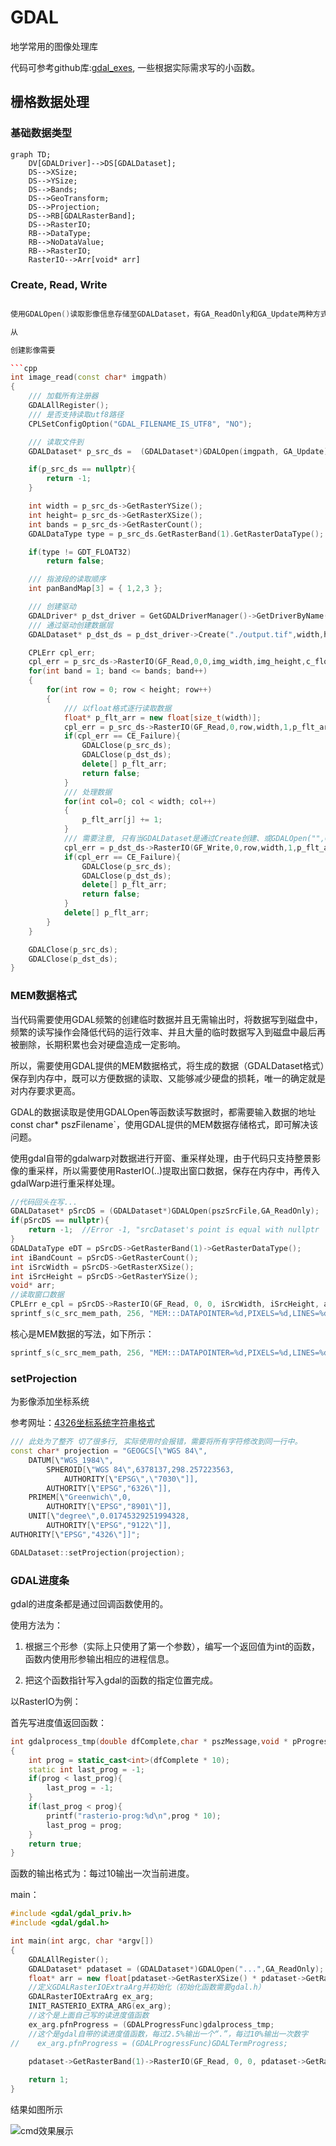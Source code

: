 # GDAL

地学常用的图像处理库

代码可参考github库:[gdal_exes](https://github.com/li-tann/execs_dependent_on_gdal), 一些根据实际需求写的小函数。

## 栅格数据处理

### 基础数据类型

```mermaid
graph TD;
    DV[GDALDriver]-->DS[GDALDataset];
    DS-->XSize;
    DS-->YSize;
    DS-->Bands;
    DS-->GeoTransform;
    DS-->Projection;
    DS-->RB[GDALRasterBand];
    DS-->RasterIO;
    RB-->DataType;
    RB-->NoDataValue;
    RB-->RasterIO;
    RasterIO-->Arr[void* arr]
```

### Create, Read, Write

```cpp

使用GDALOpen()读取影像信息存储至GDALDataset，有GA_ReadOnly和GA_Update两种方式，顾名思义。

从

创建影像需要

```cpp
int image_read(const char* imgpath)
{
    /// 加载所有注册器
    GDALAllRegister();
    /// 是否支持读取utf8路径
    CPLSetConfigOption("GDAL_FILENAME_IS_UTF8", "NO");

    /// 读取文件到
    GDALDataset* p_src_ds =  (GDALDataset*)GDALOpen(imgpath, GA_Update);

    if(p_src_ds == nullptr){
        return -1;
    }

    int width = p_src_ds->GetRasterYSize();
    int height= p_src_ds->GetRasterXSize();
    int bands = p_src_ds->GetRasterCount();
    GDALDataType type = p_src_ds.GetRasterBand(1).GetRasterDataType();

    if(type != GDT_FLOAT32)
        return false;

    /// 指波段的读取顺序
    int panBandMap[3] = { 1,2,3 };

    /// 创建驱动
    GDALDriver* p_dst_driver = GetGDALDriverManager()->GetDriverByName("GTiff");
    /// 通过驱动创建数据层
    GDALDataset* p_dst_ds = p_dst_driver->Create("./output.tif",width,height,bands,GDT_Float32,nullptr);

    CPLErr cpl_err;
    cpl_err = p_src_ds->RasterIO(GF_Read,0,0,img_width,img_height,c_float_arr,img_width,img_height,GDT_CFloat32,1,panBandMap,0,0,0);
    for(int band = 1; band <= bands; band++)
    {
        for(int row = 0; row < height; row++)
        {
            /// 以float格式逐行读取数据
            float* p_flt_arr = new float[size_t(width)];
            cpl_err = p_src_ds->RasterIO(GF_Read,0,row,width,1,p_flt_arr,width,1,GDT_Float32,band,panBandMap,0,0,0);
            if(cpl_err == CE_Failure){
                GDALClose(p_src_ds);
                GDALClose(p_dst_ds);
                delete[] p_flt_arr;
                return false;
            }
            /// 处理数据
            for(int col=0; col < width; col++)
            {
                p_flt_arr[j] += 1;
            }
            /// 需要注意, 只有当GDALDataset是通过Create创建、或GDALOpen("",GA_Update)时，才可以执行写入操作
            cpl_err = p_dst_ds->RasterIO(GF_Write,0,row,width,1,p_flt_arr,width,1,GDT_Float32,band,panBandMap,0,0,0);
            if(cpl_err == CE_Failure){
                GDALClose(p_src_ds);
                GDALClose(p_dst_ds);
                delete[] p_flt_arr;
                return false;
            }
            delete[] p_flt_arr;
        }
    }

    GDALClose(p_src_ds);
    GDALClose(p_dst_ds);
}
```

### MEM数据格式

当代码需要使用GDAL频繁的创建临时数据并且无需输出时，将数据写到磁盘中，频繁的读写操作会降低代码的运行效率、并且大量的临时数据写入到磁盘中最后再被删除，长期积累也会对硬盘造成一定影响。

所以，需要使用GDAL提供的MEM数据格式，将生成的数据（GDALDataset格式）保存到内存中，既可以方便数据的读取、又能够减少硬盘的损耗，唯一的确定就是对内存要求更高。

GDAL的数据读取是使用GDALOpen等函数读写数据时，都需要输入数据的地址const char*  pszFilename`，使用GDAL提供的MEM数据存储格式，即可解决该问题。

使用gdal自带的gdalwarp对数据进行开窗、重采样处理，由于代码只支持整景影像的重采样，所以需要使用RasterIO(..)提取出窗口数据，保存在内存中，再传入gdalWarp进行重采样处理。

```cpp
//代码回头在写...
GDALDataset* pSrcDS = (GDALDataset*)GDALOpen(pszSrcFile,GA_ReadOnly);
if(pSrcDS == nullptr){
    return -1;  //Error -1, "srcDataset's point is equal with nullptr
}
GDALDataType eDT = pSrcDS->GetRasterBand(1)->GetRasterDataType();
int iBandCount = pSrcDS->GetRasterCount();
int iSrcWidth = pSrcDS->GetRasterXSize();
int iSrcHeight = pSrcDS->GetRasterYSize();
void* arr;
//读取窗口数据
CPLErr e_cpl = pSrcDS->RasterIO(GF_Read, 0, 0, iSrcWidth, iSrcHeight, arr, iSrcWidth, iSrcHeight, GDT_Float64, iBandCount, ibands, 0, 0, 0);
sprintf_s(c_src_mem_path, 256, "MEM:::DATAPOINTER=%d,PIXELS=%d,LINES=%d,BANDS=%d,DATATYPE=%s", arr, iSrcWidth, iSrcHeight, iBandCount, GDALGetDataTypeName(eDT));
```

核心是MEM数据的写法，如下所示：

```cpp
sprintf_s(c_src_mem_path, 256, "MEM:::DATAPOINTER=%d,PIXELS=%d,LINES=%d,BANDS=%d,DATATYPE=%s", arr, iSrcWidth, iSrcHeight, iBandCount, GDALGetDataTypeName(eDT));
```

### setProjection

为影像添加坐标系统

参考网址：[4326坐标系统字符串格式](https://spatialreference.org/ref/epsg/4326/html/)

```cpp
/// 此处为了整齐 切了很多行, 实际使用时会报错，需要将所有字符修改到同一行中。
const char* projection = "GEOGCS[\"WGS 84\",
    DATUM[\"WGS_1984\",
        SPHEROID[\"WGS 84\",6378137,298.257223563,
            AUTHORITY[\"EPSG\",\"7030\"]],
        AUTHORITY[\"EPSG","6326\"]],
    PRIMEM[\"Greenwich\",0,
        AUTHORITY[\"EPSG","8901\"]],
    UNIT[\"degree\",0.01745329251994328,
        AUTHORITY[\"EPSG","9122\"]],
AUTHORITY[\"EPSG","4326\"]]";

GDALDataset::setProjection(projection);
```

### GDAL进度条

gdal的进度条都是通过回调函数使用的。

使用方法为：

1. 根据三个形参（实际上只使用了第一个参数），编写一个返回值为int的函数，函数内使用形参输出相应的进程信息。

2. 把这个函数指针写入gdal的函数的指定位置完成。

以RasterIO为例：

首先写进度值返回函数：

```cpp
int gdalprocess_tmp(double dfComplete,char * pszMessage,void * pProgressArg)
{
    int prog = static_cast<int>(dfComplete * 10);
    static int last_prog = -1;
    if(prog < last_prog){
        last_prog = -1;
    }
    if(last_prog < prog){
        printf("rasterio-prog:%d\n",prog * 10);
        last_prog = prog;
    }
    return true;
}
```

函数的输出格式为：每过10输出一次当前进度。

main：

```cpp
#include <gdal/gdal_priv.h>
#include <gdal/gdal.h>

int main(int argc, char *argv[])
{
    GDALAllRegister();
    GDALDataset* pdataset = (GDALDataset*)GDALOpen("...",GA_ReadOnly);
    float* arr = new float[pdataset->GetRasterXSize() * pdataset->GetRasterYSize()];
    //定义GDALRasterIOExtraArg并初始化（初始化函数需要gdal.h）
    GDALRasterIOExtraArg ex_arg;
    INIT_RASTERIO_EXTRA_ARG(ex_arg);
    //这个是上面自己写的读进度值函数
    ex_arg.pfnProgress = (GDALProgressFunc)gdalprocess_tmp;
    //这个是gdal自带的读进度值函数，每过2.5%输出一个“.”，每过10%输出一次数字
//    ex_arg.pfnProgress = (GDALProgressFunc)GDALTermProgress;

    pdataset->GetRasterBand(1)->RasterIO(GF_Read, 0, 0, pdataset->GetRasterXSize(), pdataset->GetRasterYSize(), arr, pdataset->GetRasterXSize(), pdataset->GetRasterYSize(), GDT_Float32, 0, 0, &ex_arg);
    
    return 1;
}
```

结果如图所示

![cmd效果展示](pics/gdal_progress.png)
